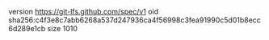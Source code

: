 version https://git-lfs.github.com/spec/v1
oid sha256:c4f3e8c7abb6268a537d247936ca4f56998c3fea91990c5d01b8ecc6d289e1cb
size 1010
